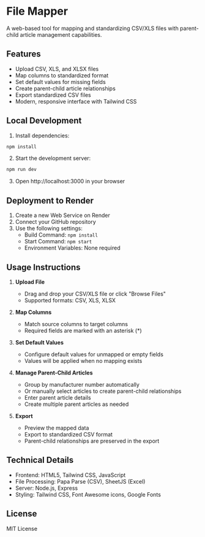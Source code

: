# File Mapper

A web-based tool for mapping and standardizing CSV/XLS files with parent-child article management capabilities.

## Features

- Upload CSV, XLS, and XLSX files
- Map columns to standardized format
- Set default values for missing fields
- Create parent-child article relationships
- Export standardized CSV files
- Modern, responsive interface with Tailwind CSS

## Local Development

1. Install dependencies:
```bash
npm install
```

2. Start the development server:
```bash
npm run dev
```

3. Open http://localhost:3000 in your browser

## Deployment to Render

1. Create a new Web Service on Render
2. Connect your GitHub repository
3. Use the following settings:
   - Build Command: `npm install`
   - Start Command: `npm start`
   - Environment Variables: None required

## Usage Instructions

1. **Upload File**
   - Drag and drop your CSV/XLS file or click "Browse Files"
   - Supported formats: CSV, XLS, XLSX

2. **Map Columns**
   - Match source columns to target columns
   - Required fields are marked with an asterisk (*)

3. **Set Default Values**
   - Configure default values for unmapped or empty fields
   - Values will be applied when no mapping exists

4. **Manage Parent-Child Articles**
   - Group by manufacturer number automatically
   - Or manually select articles to create parent-child relationships
   - Enter parent article details
   - Create multiple parent articles as needed

5. **Export**
   - Preview the mapped data
   - Export to standardized CSV format
   - Parent-child relationships are preserved in the export

## Technical Details

- Frontend: HTML5, Tailwind CSS, JavaScript
- File Processing: Papa Parse (CSV), SheetJS (Excel)
- Server: Node.js, Express
- Styling: Tailwind CSS, Font Awesome icons, Google Fonts

## License

MIT License
